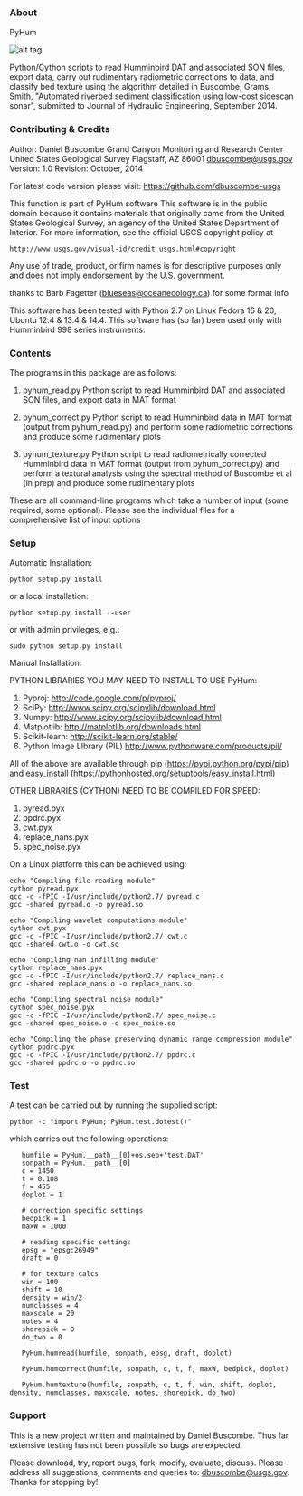 ### About
PyHum

![alt tag](http://dbuscombe-usgs.github.io/figs/class_R01560.png)

Python/Cython scripts to read Humminbird DAT and associated SON files, export data, carry out rudimentary radiometric corrections to data, and classify bed texture using the algorithm detailed in Buscombe, Grams, Smith, "Automated riverbed sediment classification using low-cost sidescan sonar", submitted to Journal of Hydraulic Engineering, September 2014.

### Contributing & Credits

Author:    Daniel Buscombe
           Grand Canyon Monitoring and Research Center
           United States Geological Survey
           Flagstaff, AZ 86001
           dbuscombe@usgs.gov
Version: 1.0      Revision: October, 2014

For latest code version please visit:
https://github.com/dbuscombe-usgs

This function is part of PyHum software
This software is in the public domain because it contains materials that originally came 
from the United States Geological Survey, an agency of the United States Department of Interior. 
For more information, see the official USGS copyright policy at 
```
http://www.usgs.gov/visual-id/credit_usgs.html#copyright
```

Any use of trade, product, or firm names is for descriptive purposes only and does not imply endorsement by the U.S. government. 

thanks to Barb Fagetter (blueseas@oceanecology.ca) for some format info

This software has been tested with Python 2.7 on Linux Fedora 16 & 20, Ubuntu 12.4 & 13.4 & 14.4.
This software has (so far) been used only with Humminbird 998 series instruments. 

### Contents

The programs in this package are as follows:
1) pyhum_read.py
Python script to read Humminbird DAT and associated SON files, and export data in MAT format

2) pyhum_correct.py
Python script to read Humminbird data in MAT format (output from pyhum_read.py) and perform some radiometric corrections and produce some rudimentary plots

3) pyhum_texture.py
Python script to read radiometrically corrected Humminbird data in MAT format (output from pyhum_correct.py) and perform a textural analysis using the spectral method of Buscombe et al (in prep) and produce some rudimentary plots

These are all command-line programs which take a number of input (some required, some optional). Please see the individual files for a comprehensive list of input options

### Setup

Automatic Installation:

```
python setup.py install
```

or a local installation:

```
python setup.py install --user
```

or with admin privileges, e.g.:

```
sudo python setup.py install
```

Manual Installation:

PYTHON LIBRARIES YOU MAY NEED TO INSTALL TO USE PyHum:
1) Pyproj: http://code.google.com/p/pyproj/
2) SciPy: http://www.scipy.org/scipylib/download.html
3) Numpy: http://www.scipy.org/scipylib/download.html
4) Matplotlib: http://matplotlib.org/downloads.html
5) Scikit-learn: http://scikit-learn.org/stable/
6) Python Image LIbrary (PIL) http://www.pythonware.com/products/pil/

All of the above are available through pip (https://pypi.python.org/pypi/pip) and easy_install (https://pythonhosted.org/setuptools/easy_install.html)

OTHER LIBRARIES (CYTHON) NEED TO BE COMPILED FOR SPEED:
1) pyread.pyx
2) ppdrc.pyx
3) cwt.pyx
4) replace_nans.pyx
5) spec_noise.pyx

On a Linux platform this can be achieved using:

```
echo "Compiling file reading module"
cython pyread.pyx
gcc -c -fPIC -I/usr/include/python2.7/ pyread.c
gcc -shared pyread.o -o pyread.so

echo "Compiling wavelet computations module"
cython cwt.pyx
gcc -c -fPIC -I/usr/include/python2.7/ cwt.c
gcc -shared cwt.o -o cwt.so

echo "Compiling nan infilling module"
cython replace_nans.pyx
gcc -c -fPIC -I/usr/include/python2.7/ replace_nans.c
gcc -shared replace_nans.o -o replace_nans.so

echo "Compiling spectral noise module"
cython spec_noise.pyx
gcc -c -fPIC -I/usr/include/python2.7/ spec_noise.c
gcc -shared spec_noise.o -o spec_noise.so

echo "Compiling the phase preserving dynamic range compression module"
cython ppdrc.pyx
gcc -c -fPIC -I/usr/include/python2.7/ ppdrc.c
gcc -shared ppdrc.o -o ppdrc.so
```

### Test

A test can be carried out by running the supplied script:

```
python -c "import PyHum; PyHum.test.dotest()"
```

which carries out the following operations:

```
   humfile = PyHum.__path__[0]+os.sep+'test.DAT'
   sonpath = PyHum.__path__[0]
   c = 1450
   t = 0.108
   f = 455
   doplot = 1

   # correction specific settings
   bedpick = 1
   maxW = 1000

   # reading specific settings
   epsg = "epsg:26949"
   draft = 0

   # for texture calcs
   win = 100
   shift = 10
   density = win/2
   numclasses = 4
   maxscale = 20
   notes = 4
   shorepick = 0
   do_two = 0

   PyHum.humread(humfile, sonpath, epsg, draft, doplot)

   PyHum.humcorrect(humfile, sonpath, c, t, f, maxW, bedpick, doplot)

   PyHum.humtexture(humfile, sonpath, c, t, f, win, shift, doplot, density, numclasses, maxscale, notes, shorepick, do_two)
```

### Support

This is a new project written and maintained by Daniel Buscombe. Thus far extensive testing has not been possible so bugs are expected. 

Please download, try, report bugs, fork, modify, evaluate, discuss. Please address all suggestions, comments and queries to: dbuscombe@usgs.gov. Thanks for stopping by! 



